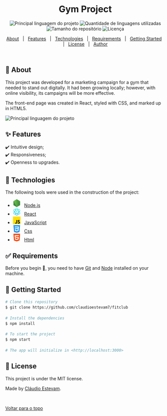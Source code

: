 <div align="center" id="top"> 
  &#xa0;
</div>


<!-- Titulo -->
<h1 align="center">Gym Project</h1>


<!-- Icones iniciais -->
<p align="center">
  <img alt="Principal linguagem do projeto" src="https://img.shields.io/github/languages/top/claudioestevam7/GymProject?color=56BEB8">

  <img alt="Quantidade de linguagens utilizadas" src="https://img.shields.io/github/languages/count/claudioestevam7/GymProject?color=56BEB8">

  <img alt="Tamanho do repositório" src="https://img.shields.io/github/repo-size/claudioestevam7/GymProject?color=56BEB8">

  <img alt="Licença" src="https://img.shields.io/github/license/claudioestevam7/GymProject?color=56BEB8">

  <!-- <img alt="Github issues" src="https://img.shields.io/github/issues/claudioestevam7/fitclub?color=56BEB8" /> -->

  <!-- <img alt="Github forks" src="https://img.shields.io/github/forks/claudioestevam7/fitclub?color=56BEB8" /> -->

  <!-- <img alt="Github stars" src="https://img.shields.io/github/stars/claudioestevam7/fitclub?color=56BEB8" /> -->
</p>

<!-- Status -->

<!-- <h4 align="center"> 
	🚧  Fitclub 🚀 Em construção...  🚧
</h4> 

<hr> -->


<!-- Topicos -->
<p align="center">
  <a href="#dart-sobre">About</a> &#xa0; | &#xa0; 
  <a href="#sparkles-funcionalidades">Features</a> &#xa0; | &#xa0;
  <a href="#rocket-tecnologias">Technologies</a> &#xa0; | &#xa0;
  <a href="#white_check_mark-pré-requisitos">Requirements</a> &#xa0; | &#xa0;
  <a href="#checkered_flag-começando">Getting Started</a> &#xa0; | &#xa0;
  <a href="#memo-licença">License</a> &#xa0; | &#xa0;
  <a href="https://github.com/claudioestevam7" target="_blank">Author</a>
</p>

<br>



## :dart: About ##

This project was developed for a marketing campaign for a gym that needed to stand out digitally. It had been growing locally; however, with online visibility, its campaigns will be more effective.

The front-end page was created in React, styled with CSS, and marked up in HTML5.

<div classe="video" id="video">
</div>

<img  alt="Principal linguagem do projeto" src="/gymsite.gif" style="borderRadius=5">




## :sparkles: Features ##

:heavy_check_mark: Intuitive design;\
:heavy_check_mark: Responsiveness;\
:heavy_check_mark: Openness to upgrades.





## :rocket:  Technologies  ##

The following tools were used in the construction of the project:

- <img alt="node" src="node.png"> &#xa0; [Node.js](https://nodejs.org/en/)
- <img alt="react" src="react.png"> &#xa0; [React](https://pt-br.reactjs.org/)
- <img alt="js" src="js.png"> &#xa0; [JavaScript](https://pt-br.reactjs.org/)
- <img alt="css" src="css.png"> &#xa0; [Css](https://pt-br.reactjs.org/)
- <img alt="html" src="html.png"> &#xa0; [Html](https://pt-br.reactjs.org/)

## :white_check_mark: Requirements ##

Before you begin :checkered_flag:, you need to have [Git](https://git-scm.com) and [Node](https://nodejs.org/en/) installed on your machine.



## :checkered_flag: Getting Started ##

```bash
# Clone this repository
$ git clone https://github.com/claudioestevam7/fitclub

# Install the dependencies
$ npm install

# To start the project
$ npm start

# The app will initialize in <http://localhost:3000>
```

## :memo: License  ##

This project is under the MIT license.


Made by <a href="https://github.com/claudioestevam7" target="_blank">Cláudio Estevam</a>.

&#xa0;

<a href="#top">Voltar para o topo</a>
